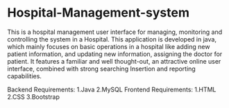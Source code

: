 # Hospital-Management-system
This is a hospital management user interface for managing, monitoring and controlling the system in a Hospital. This application is developed in java, which mainly focuses on basic operations in a hospital like adding new patient information, and updating new information, assigning the doctor for patient. It features a familiar and well thought-out, an attractive online user interface, combined with strong searching Insertion and reporting capabilities.

Backend Requirements:
1.Java
2.MySQL 
Frontend Requirements:
1.HTML
2.CSS
3.Bootstrap
